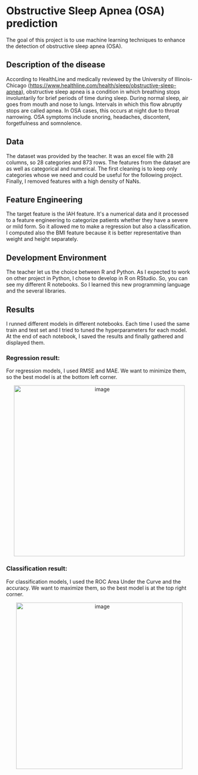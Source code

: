 # Obstructive Sleep Apnea (OSA) prediction

The goal of this project is to use machine learning techniques to enhance the detection of obstructive sleep apnea (OSA).

## Description of the disease
According to HealthLine and medically reviewed by the University of Illinois-Chicago (https://www.healthline.com/health/sleep/obstructive-sleep-apnea), obstructive sleep apnea is a condition in which breathing stops involuntarily for brief periods of time during sleep. During normal sleep, air goes from mouth and nose to lungs. Intervals in which this flow abruptly stops are called apnea. In OSA cases, this occurs at night due to throat narrowing. OSA symptoms include snoring, headaches, discontent, forgetfulness and somnolence.

## Data
The dataset was provided by the teacher. It was an excel file with 28 columns, so 28 categories and 873 rows. The features from the dataset are as well as categorical and numerical. The first cleaning is to keep only categories whose we need and could be useful for the following project. Finally, I removed features with a high density of NaNs. 

## Feature Engineering
The target feature is the IAH feature. It's a numerical data and it processed to a feature engineering to categorize patients whether they have a severe or mild form. So it allowed me to make a regression but also a classification. I computed also the BMI feature because it is better representative than weight and height separately.

## Development Environment
The teacher let us the choice between R and Python. As I expected to work on other project in Python, I chose to develop in R on RStudio. So, you can see my different R notebooks. So I learned this new programming language and the several libraries. 

## Results
I runned different models in different notebooks. Each time I used the same train and test set and I tried to tuned the hyperparameters for each model. At the end of each notebook, I saved the results and finally gathered and displayed them.
### Regression result:
For regression models, I used RMSE and MAE. We want to minimize them, so the best model is at the bottom left corner.
<p align="center">
<img width="462" alt="image" src="https://user-images.githubusercontent.com/83417933/125166354-991e1c80-e19b-11eb-8f19-a797cc4bbcf7.png">
</p>

### Classification result:
For classification models, I used the ROC Area Under the Curve and the accuracy. We want to maximize them, so the best model is at the top right corner.
<p align="center">
<img width="450" alt="image" src="https://user-images.githubusercontent.com/83417933/125166364-a4714800-e19b-11eb-8f41-a9c145b23b63.png">
</p>
